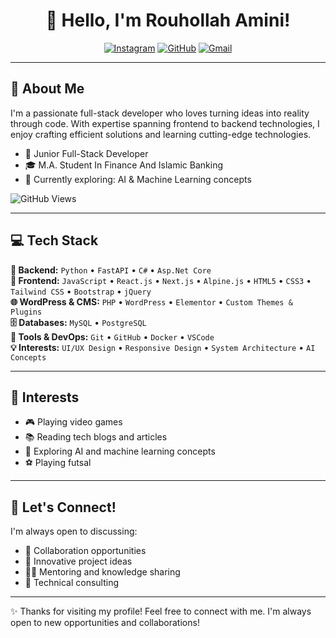 <h1 align="center">👋 Hello, I'm Rouhollah Amini!</h1>

<div align="center">
  
[![Instagram](https://img.shields.io/badge/Instagram-E4405F?style=for-the-badge&logo=instagram&logoColor=white)](https://www.instagram.com/Rouhollah_Amini)
[![GitHub](https://img.shields.io/badge/GitHub-100000?style=for-the-badge&logo=github&logoColor=white)](https://github.com/RouhollahAmini)
[![Gmail](https://img.shields.io/badge/Gmail-D14836?style=for-the-badge&logo=gmail&logoColor=white)](mailto:amini.application@gmail.com)

</div>

---

## 🚀 About Me

I'm a passionate full-stack developer who loves turning ideas into reality through code. With expertise spanning frontend to backend technologies, I enjoy crafting efficient solutions and learning cutting-edge technologies.

- 💼 Junior Full-Stack Developer
- 🎓 M.A. Student In Finance And Islamic Banking
- 🧠 Currently exploring: AI & Machine Learning concepts

![GitHub Views](https://komarev.com/ghpvc/?username=RouhollahAmini&color=FAC151)

---

## 💻 Tech Stack

**🔧 Backend:** `Python` • `FastAPI` • `C#` • `Asp.Net Core`<br>
**🎨 Frontend:** `JavaScript` • `React.js` • `Next.js` • `Alpine.js` • `HTML5` • `CSS3` • `Tailwind CSS` • `Bootstrap` • `jQuery`<br>
**🌐 WordPress & CMS:** `PHP` • `WordPress` • `Elementor` • `Custom Themes & Plugins`<br>
**🗄️ Databases:** `MySQL` • `PostgreSQL`<br>
**🚀 Tools & DevOps:** `Git` • `GitHub` • `Docker` • `VSCode`<br>
**💡 Interests:** `UI/UX Design` • `Responsive Design` • `System Architecture` • `AI Concepts`<br>

---

## 🌱 Interests

- 🎮 Playing video games
- 📚 Reading tech blogs and articles
- 🤖 Exploring AI and machine learning concepts
- ⚽ Playing futsal

---

## 🤝 Let's Connect!

I'm always open to discussing:
- 💼 Collaboration opportunities
- 🚀 Innovative project ideas
- 👨‍🏫 Mentoring and knowledge sharing
- 🎯 Technical consulting

---

✨ Thanks for visiting my profile! Feel free to connect with me. I'm always open to new opportunities and collaborations!